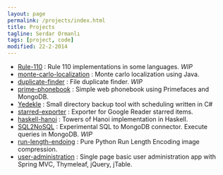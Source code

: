 ```yaml
---
layout: page
permalink: /projects/index.html
title: Projects
tagline: Serdar Ormanlı
tags: [project, code]
modified: 22-2-2014
---
```


-   [Rule-110][5]                 : Rule 110 implementations in some languages. *WIP*
-   [monte-carlo-localization][4] : Monte carlo localization using Java.
-   [duplicate-finder][3]         : File duplicate finder. *WIP*
-   [prime-phonebook][2]          : Simple web phonebook using Primefaces and MongoDB.
-   [Yedekle][1]                  : Small directory backup tool with scheduling written in C#
-   [starred-exporter][7]         : Exporter for Google Reader starred items.
-   [haskell-hanoi][8]            : Towers of Hanoi implementation in Haskell.
-   [SQL2NoSQL][6]                : Experimental SQL to MongoDB connector. Execute queries in MongoDB. *WIP*
-   [run-length-endoing][9]       : Pure Python Run Length Encoding image compression.
-   [user-administration][10]      : Single page basic user administration app with Spring MVC, Thymeleaf, jQuery, jTable.

  [1]: https://github.com/ormanli/Yedekle "Yedekle"
  [2]: https://github.com/ormanli/prime-phonebook "Prime Phonebook"
  [3]: https://github.com/ormanli/duplicate-finder "Duplicate Finder"
  [4]: https://github.com/ormanli/monte-carlo-localization "Monte Carlo Localization"
  [5]: https://github.com/ormanli/Rule-110 "Rule-110"
  [6]: https://github.com/ormanli/SQL2NoSQL "SQL2NoSQL"
  [7]: https://github.com/ormanli/starred-exporter "Starred Exporter"
  [8]: https://github.com/ormanli/haskell-hanoi "Haskell-Hanoi"
  [9]: https://github.com/ormanli/run-length-encoding "Run Length Encoding"
  [10]: https://github.com/ormanli/user-administration "User Administration"

